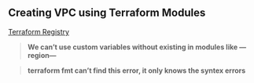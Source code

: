 ## Creating VPC using Terraform Modules

[Terraform Registry](https://registry.terraform.io/modules/terraform-aws-modules/vpc/aws/latest)

> **********We can’t use custom variables without existing in modules like —region—**********
> 

> **********terraform fmt can’t find this error, it only knows the syntex errors**********